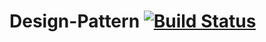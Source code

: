 # Design-Pattern  [![Build Status](https://52.187.3.12:8443/buildStatus/icon?job=Test%20Project&.png)](https://52.187.3.12:8443/job/Test%20Project/lastBuild/console) 
